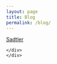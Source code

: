 ```yaml
---
layout: page
title: Blog
permalink: /blog/
---
```

<!-- <div class="container">
	<div class="row">
		<iframe src="https://medium.com/@samsadtler" class="col-md-12"></iframe>
	</div>
</div> -->

<div class="container">
	<div class="row">
	<a class="m-profile"  data-border="false" data-width="100%" width="100%" href="https://medium.com/@samsadtler"> Sadtler</a>
	
	</div>
	</div>	


